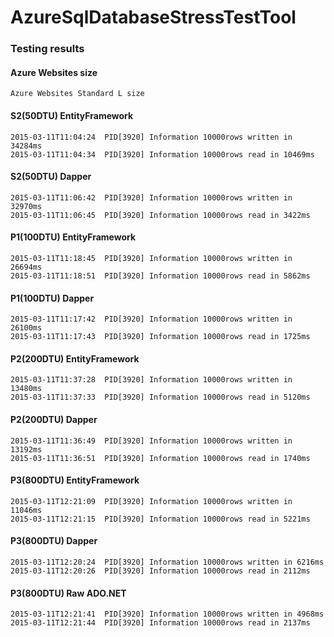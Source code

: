 # AzureSqlDatabaseStressTestTool


### Testing results

#### Azure Websites size
```
Azure Websites Standard L size
```

#### S2(50DTU) EntityFramework
```
2015-03-11T11:04:24  PID[3920] Information 10000rows written in 34284ms
2015-03-11T11:04:34  PID[3920] Information 10000rows read in 10469ms
```

#### S2(50DTU) Dapper
```
2015-03-11T11:06:42  PID[3920] Information 10000rows written in 32970ms
2015-03-11T11:06:45  PID[3920] Information 10000rows read in 3422ms
```

#### P1(100DTU) EntityFramework
```
2015-03-11T11:18:45  PID[3920] Information 10000rows written in 26694ms
2015-03-11T11:18:51  PID[3920] Information 10000rows read in 5862ms
```

#### P1(100DTU) Dapper
```
2015-03-11T11:17:42  PID[3920] Information 10000rows written in 26100ms
2015-03-11T11:17:43  PID[3920] Information 10000rows read in 1725ms
```

#### P2(200DTU) EntityFramework
```
2015-03-11T11:37:28  PID[3920] Information 10000rows written in 13480ms
2015-03-11T11:37:33  PID[3920] Information 10000rows read in 5120ms
```

#### P2(200DTU) Dapper
```
2015-03-11T11:36:49  PID[3920] Information 10000rows written in 13192ms
2015-03-11T11:36:51  PID[3920] Information 10000rows read in 1740ms
```

#### P3(800DTU) EntityFramework
```
2015-03-11T12:21:09  PID[3920] Information 10000rows written in 11046ms
2015-03-11T12:21:15  PID[3920] Information 10000rows read in 5221ms
```

#### P3(800DTU) Dapper
```
2015-03-11T12:20:24  PID[3920] Information 10000rows written in 6216ms
2015-03-11T12:20:26  PID[3920] Information 10000rows read in 2112ms
```

#### P3(800DTU) Raw ADO.NET
```
2015-03-11T12:21:41  PID[3920] Information 10000rows written in 4968ms
2015-03-11T12:21:44  PID[3920] Information 10000rows read in 2137ms
```
